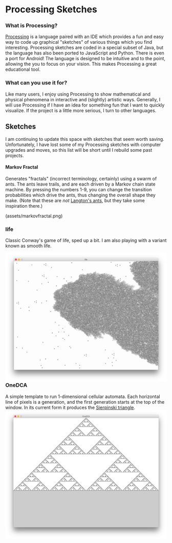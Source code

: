 # Processing Sketches

### What is Processing?
[Processing](www.processing.org) is a language paired with an IDE which provides a fun and easy way to code up graphical "sketches" of various things which you find interesting.  Processing sketches are coded in a special subset of Java, but the language has also been ported to JavaScript and Python.  There is even a port for Android!  The language is designed to be intuitive and to the point, allowing the you to focus on your vision.  This makes Processing a great educational tool.

### What can you use it for?
Like many users, I enjoy using Processing to show mathematical and physical phenomena in interactive and (slightly) artistic ways.  Generally, I will use Processing if I have an idea for something fun that I want to quickly visualize.  If the project is a little more serious, I turn to other languages.

## Sketches
I am continuing to update this space with sketches that seem worth saving.  Unfortunately, I have lost some of my Processing sketches with computer upgrades and moves, so this list will be short until I rebuild some past projects.

#### Markov Fractal
Generates "fractals" (incorrect terminology, certainly) using a swarm of ants.  The ants leave trails, and are each driven by a Markov chain state machine.  By pressing the numbers 1-9, you can change the transition probabilities which drive the ants, thus changing the overall shape they make. (Note that these are _not_ [Langton's ants](https://en.wikipedia.org/wiki/Langton%27s_ant), but they take some inspiration there.)

(assets/markovfractal.png)


### life
Classic Conway's game of life, sped up a bit.  I am also playing with a variant known as smooth life.

<img src="assets/life.png" align=left>


### OneDCA
A simple template to run 1-dimensional cellular automata.  Each horizontal line of pixels is a generation, and the first generation starts at the top of the window.  In its current form it produces the [Sierpinski triangle](https://en.wikipedia.org/wiki/Sierpinski_triangle).
<img src="assets/OneDCA.png" align=left>
